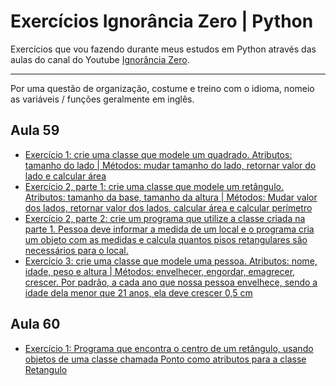 # Exercícios Ignorância Zero | Python

Exercícios que vou fazendo durante meus estudos em Python através das aulas do canal do Youtube [Ignorância Zero](https://www.youtube.com/playlist?list=PLfCKf0-awunOu2WyLe2pSD2fXUo795xRe).

- - -

Por uma questão de organização, costume e treino com o idioma, nomeio as variáveis / funções geralmente em inglês.

## Aula 59

* [Exercício 1: crie uma classe que modele um quadrado. Atributos: tamanho do lado | Métodos: mudar tamanho do lado, retornar valor do lado e calcular área](/Python/ignorancia-zero/aula-59/1.py)
* [Exercício 2, parte 1: crie uma classe que modele um retângulo. Atributos: tamanho da base, tamanho da altura | Métodos: Mudar valor dos lados, retornar valor dos lados, calcular área e calcular perímetro](/Python/ignorancia-zero/aula-59/2/classe.py)
* [Exercício 2, parte 2: crie um programa que utilize a classe criada na parte 1. Pessoa deve informar a medida de um local e o programa cria um objeto com as medidas e calcula quantos pisos retangulares são necessários para o local.](/Python/ignorancia-zero/aula-59/2/2.py)
* [Exercício 3: crie uma classe que modele uma pessoa. Atributos: nome, idade, peso e altura | Métodos: envelhecer, engordar, emagrecer, crescer. Por padrão, a cada ano que nossa pessoa envelhece, sendo a idade dela menor que 21 anos, ela deve crescer 0,5 cm](/Python/ignorancia-zero/aula-59/3.py)

## Aula 60

* [Exercício 1: Programa que encontra o centro de um retângulo, usando objetos de uma classe chamada Ponto como atributos para a classe Retangulo](/Python/ignorancia-zero/aula-60/1.py)
